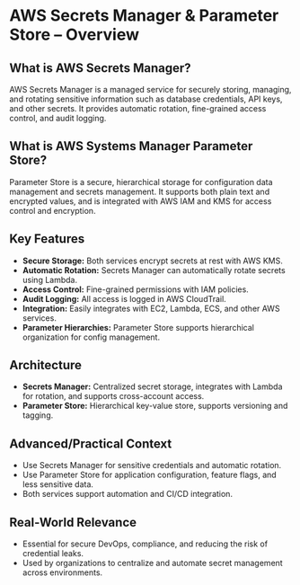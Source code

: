# AWS Secrets Manager & Parameter Store – Overview

## What is AWS Secrets Manager?
AWS Secrets Manager is a managed service for securely storing, managing, and rotating sensitive information such as database credentials, API keys, and other secrets. It provides automatic rotation, fine-grained access control, and audit logging.

## What is AWS Systems Manager Parameter Store?
Parameter Store is a secure, hierarchical storage for configuration data management and secrets management. It supports both plain text and encrypted values, and is integrated with AWS IAM and KMS for access control and encryption.

## Key Features
- **Secure Storage:** Both services encrypt secrets at rest with AWS KMS.
- **Automatic Rotation:** Secrets Manager can automatically rotate secrets using Lambda.
- **Access Control:** Fine-grained permissions with IAM policies.
- **Audit Logging:** All access is logged in AWS CloudTrail.
- **Integration:** Easily integrates with EC2, Lambda, ECS, and other AWS services.
- **Parameter Hierarchies:** Parameter Store supports hierarchical organization for config management.

## Architecture
- **Secrets Manager:** Centralized secret storage, integrates with Lambda for rotation, and supports cross-account access.
- **Parameter Store:** Hierarchical key-value store, supports versioning and tagging.

## Advanced/Practical Context
- Use Secrets Manager for sensitive credentials and automatic rotation.
- Use Parameter Store for application configuration, feature flags, and less sensitive data.
- Both services support automation and CI/CD integration.

## Real-World Relevance
- Essential for secure DevOps, compliance, and reducing the risk of credential leaks.
- Used by organizations to centralize and automate secret management across environments.
